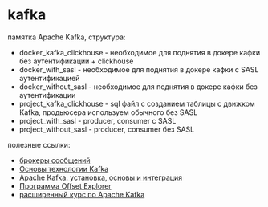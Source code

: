# kafka
памятка Apache Kafka, структура:
* docker_kafka_clickhouse - необходимое для поднятия в докере кафки без аутентификации + clickhouse
* docker_with_sasl - необходимое для поднятия в докере кафки с SASL аутентификацией
* docker_without_sasl - необходимое для поднятия в докере кафки без аутентификации
* project_kafka_clickhouse - sql файл с созданием таблицы с движком Kafka, продьюсера используем обычного без SASL
* project_with_sasl - producer, consumer с SASL
* project_without_sasl - producer, consumer без SASL

полезные ссылки:
* [брокеры сообщений](https://habr.com/ru/companies/sberbank/articles/669456/)
* [Основы технологии Kafka](https://habr.com/ru/companies/slurm/articles/550934/)
* [Apache Kafka: установка, основы и интеграция](https://www.yourtodo.ru/posts/apache-kafka-ustanovka-osnovyi-i-integratsiya/)
* [Программа Offset Explorer](https://kafkatool.com/)
* [расширенный курс по Apache Kafka](https://www.youtube.com/playlist?list=PL8D2P0ruohOC5FXjzqVRaTsglQ57iKCCe)
